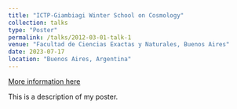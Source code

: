 ```yaml
---
title: "ICTP-Giambiagi Winter School on Cosmology"
collection: talks
type: "Poster"
permalink: /talks/2012-03-01-talk-1
venue: "Facultad de Ciencias Exactas y Naturales, Buenos Aires"
date: 2023-07-17
location: "Buenos Aires, Argentina"
---
```


[More information here](https://indico.ictp.it/event/10190/overview)

This is a description of my poster.
